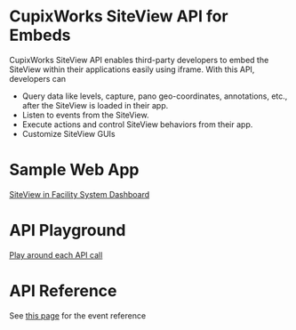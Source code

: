# CupixWorks SiteView API for Embeds

CupixWorks SiteView API enables third-party developers to embed the SiteView within their applications easily using iframe. With this API, developers can

- Query data like levels, capture, pano geo-coordinates, annotations, etc., after the SiteView is loaded in their app.
- Listen to events from the SiteView.
- Execute actions and control SiteView behaviors from their app.
- Customize SiteView GUIs

# Sample Web App

[SiteView in Facility System Dashboard](https://cupix-api.github.io/siteview-api/)

# API Playground

[Play around each API call](https://cupix-api.github.io/siteview-api/playground/playground.html#)

# API Reference

See [this page](https://github.com/cupix-api/siteview-api/blob/master/playground) for the event reference
